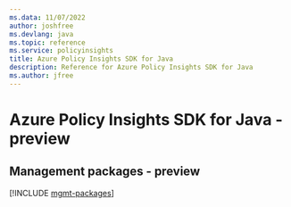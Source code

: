 ```yaml
---
ms.data: 11/07/2022
author: joshfree
ms.devlang: java
ms.topic: reference
ms.service: policyinsights
title: Azure Policy Insights SDK for Java
description: Reference for Azure Policy Insights SDK for Java
ms.author: jfree
---
```

# Azure Policy Insights SDK for Java - preview

## Management packages - preview
[!INCLUDE [mgmt-packages](policy-insights-mgmt-index.md)]